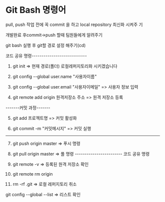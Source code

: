 # Git Bash 명령어

pull, push 작업 전에 꼭 commit 을 하고 local repository 최신화 시켜주
기

개발완료 후commit->push 할때 팀원들에게 알려주기

git bash 실행 후 git할 경로 설정 해주기(cd)

코드 공유 명령----------------------------
1. git init
=> 현재 경로(폴더) 로컬레퍼지토리화 시키겠습니다

2. git config --global user.name "사용자이름"
3. git config --global user.email "사용자이메일"
=> 사용자 정보 입력


4. git remote add origin 원격저장소 주소
=> 원격 저장소 등록

-------커밋 과정-------

5. git add 프로젝트명
=> 커밋 활성화

6. git commit -m "커밋메시지"
=> 커밋 실행
-------------------------

7. git push origin master
=> 푸시 명령

8. git pull origin master
=> 풀 명령
------------------------ 코드 공유 명령

9. git remote -v
=> 등록된 원격 저장소 확인

10. git remote rm origin 

11. rm -rf .git
=> 로컬 레퍼지토리 취소

git config --global --list
=> 리스트 확인
